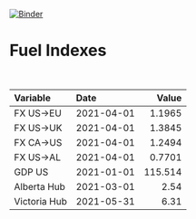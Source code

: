 [![Binder](https://mybinder.org/badge_logo.svg)](https://mybinder.org/v2/gh/AyrtonB/Global-Gas-Prices/master)

# Fuel Indexes

<br>

| Variable     | Date       |    Value |
|:-------------|:-----------|---------:|
| FX US->EU    | 2021-04-01 |   1.1965 |
| FX US->UK    | 2021-04-01 |   1.3845 |
| FX CA->US    | 2021-04-01 |   1.2494 |
| FX US->AL    | 2021-04-01 |   0.7701 |
| GDP US       | 2021-01-01 | 115.514  |
| Alberta Hub  | 2021-03-01 |   2.54   |
| Victoria Hub | 2021-05-31 |   6.31   |